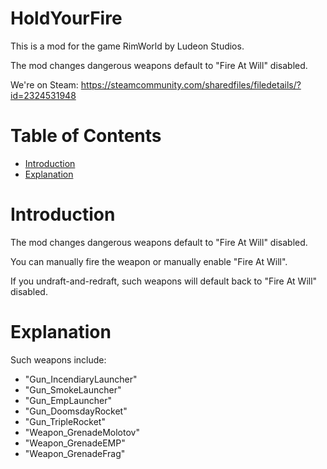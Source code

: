 # HoldYourFire

This is a mod for the game RimWorld by Ludeon Studios.

The mod changes dangerous weapons default to "Fire At Will" disabled.

We're on Steam: https://steamcommunity.com/sharedfiles/filedetails/?id=2324531948

# Table of Contents

* [Introduction](#introduction)
* [Explanation](#explanation)

# Introduction

The mod changes dangerous weapons default to "Fire At Will" disabled.

You can manually fire the weapon or manually enable "Fire At Will".

If you undraft-and-redraft, such weapons will default back to "Fire At Will" disabled.

# Explanation

Such weapons include:

* "Gun_IncendiaryLauncher"
* "Gun_SmokeLauncher"
* "Gun_EmpLauncher"
* "Gun_DoomsdayRocket"
* "Gun_TripleRocket"
* "Weapon_GrenadeMolotov"
* "Weapon_GrenadeEMP"
* "Weapon_GrenadeFrag"
